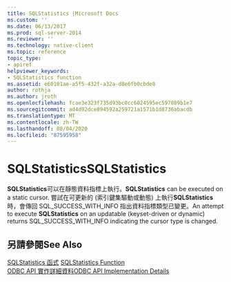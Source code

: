 ```yaml
---
title: SQLStatistics |Microsoft Docs
ms.custom: ''
ms.date: 06/13/2017
ms.prod: sql-server-2014
ms.reviewer: ''
ms.technology: native-client
ms.topic: reference
topic_type:
- apiref
helpviewer_keywords:
- SQLStatistics function
ms.assetid: e60101ae-a5f5-432f-a32a-d8e6fb0cbde8
author: rothja
ms.author: jroth
ms.openlocfilehash: fcae3e323f735d93bc0cc6024595ec597089b1e7
ms.sourcegitcommit: ad4d92dce894592a259721a1571b1d8736abacdb
ms.translationtype: MT
ms.contentlocale: zh-TW
ms.lasthandoff: 08/04/2020
ms.locfileid: "87595958"
---
```

# <a name="sqlstatistics"></a><span data-ttu-id="6f441-102">SQLStatistics</span><span class="sxs-lookup"><span data-stu-id="6f441-102">SQLStatistics</span></span>
  <span data-ttu-id="6f441-103">**SQLStatistics**可以在靜態資料指標上執行。</span><span class="sxs-lookup"><span data-stu-id="6f441-103">**SQLStatistics** can be executed on a static cursor.</span></span> <span data-ttu-id="6f441-104">嘗試在可更新的 (索引鍵集驅動或動態) 上執行**SQLStatistics**時，會傳回 SQL_SUCCESS_WITH_INFO 指出資料指標類型已變更。</span><span class="sxs-lookup"><span data-stu-id="6f441-104">An attempt to execute **SQLStatistics** on an updatable (keyset-driven or dynamic) returns SQL_SUCCESS_WITH_INFO indicating the cursor type is changed.</span></span>  
  
## <a name="see-also"></a><span data-ttu-id="6f441-105">另請參閱</span><span class="sxs-lookup"><span data-stu-id="6f441-105">See Also</span></span>  
 <span data-ttu-id="6f441-106">[SQLStatistics 函式](https://go.microsoft.com/fwlink/?LinkId=59372) </span><span class="sxs-lookup"><span data-stu-id="6f441-106">[SQLStatistics Function](https://go.microsoft.com/fwlink/?LinkId=59372) </span></span>  
 [<span data-ttu-id="6f441-107">ODBC API 實作詳細資料</span><span class="sxs-lookup"><span data-stu-id="6f441-107">ODBC API Implementation Details</span></span>](odbc-api-implementation-details.md)  
  
  
